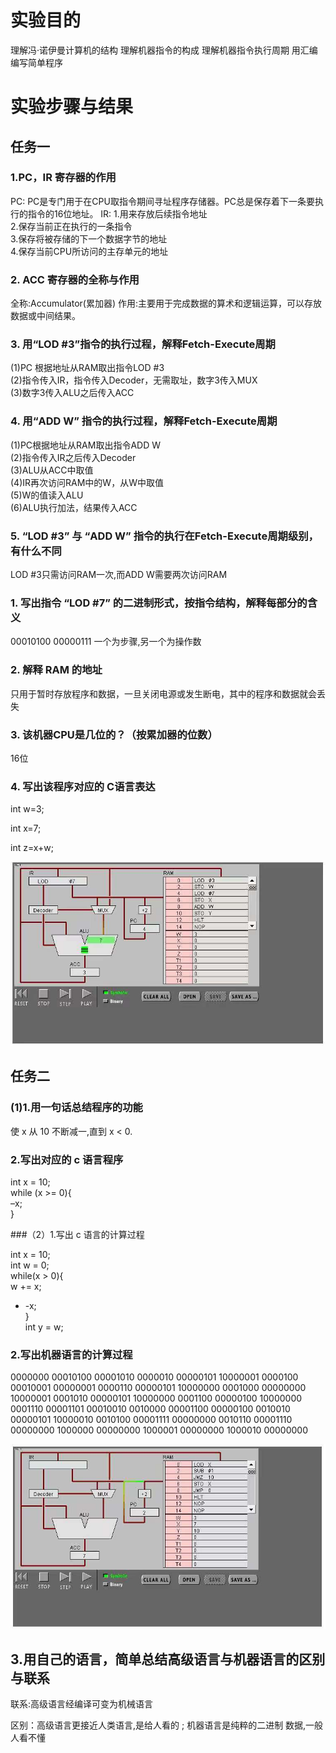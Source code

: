 # 实验目的
理解冯·诺伊曼计算机的结构
理解机器指令的构成
理解机器指令执行周期
用汇编编写简单程序

# 实验步骤与结果
## 任务一
### 1.PC，IR 寄存器的作用

PC: PC是专门用于在CPU取指令期间寻址程序存储器。PC总是保存着下一条要执行的指令的16位地址。 
IR:
1.用来存放后续指令地址  
2.保存当前正在执行的一条指令  
3.保存将被存储的下一个数据字节的地址  
4.保存当前CPU所访问的主存单元的地址

### 2. ACC 寄存器的全称与作用

全称:Accumulator(累加器) 
作用:主要用于完成数据的算术和逻辑运算，可以存放数据或中间结果。

### 3. 用“LOD #3”指令的执行过程，解释Fetch-Execute周期

(1)PC 根据地址从RAM取出指令LOD #3  
(2)指令传入IR，指令传入Decoder，无需取址，数字3传入MUX  
(3)数字3传入ALU之后传入ACC

### 4. 用“ADD W” 指令的执行过程，解释Fetch-Execute周期

(1)PC根据地址从RAM取出指令ADD W  
(2)指令传入IR之后传入Decoder  
(3)ALU从ACC中取值  
(4)IR再次访问RAM中的W，从W中取值  
(5)W的值读入ALU  
(6)ALU执行加法，结果传入ACC

### 5. “LOD #3” 与 “ADD W” 指令的执行在Fetch-Execute周期级别，有什么不同

LOD #3只需访问RAM一次,而ADD W需要两次访问RAM

### 1. 写出指令 “LOD #7” 的二进制形式，按指令结构，解释每部分的含义

00010100 00000111 
一个为步骤,另一个为操作数

### 2. 解释 RAM 的地址

只用于暂时存放程序和数据，一旦关闭电源或发生断电，其中的程序和数据就会丢失 
### 3. 该机器CPU是几位的？（按累加器的位数）

16位

### 4. 写出该程序对应的 C语言表达
int w=3;

int x=7;

int z=x+w;

![](lab071.jpg)

## 任务二
### (1)1.用一句话总结程序的功能 

使 x 从 10 不断减一,直到 x < 0.

### 2.写出对应的 c 语言程序 

int x = 10;  
while (x >= 0){  
–x;  
}  

###（2）1.写出 c 语言的计算过程 

int x = 10;  
int w = 0;  
while(x > 0){  
w += x;  
 - -x;  
}  
int y = w;  
### 2.写出机器语言的计算过程 

0000000 00010100 00001010 
0000010 00000101 10000001 
0000100 00010001 00000001 
0000110 00000101 10000000 
0001000 00000000 10000001 
0001010 00000101 10000000 
0001100 00000100 10000000 
0001110 00001101 00010010 
0010000 00001100 00000100 
0010010 00000101 10000010 
0010100 00001111 00000000 
0010110 00001110 00000000 
1000000 00000000 
1000001 00000000 
1000010 00000000  

![](lab072.jpg)

## 3.用自己的语言，简单总结高级语言与机器语言的区别与联系
联系:高级语言经编译可变为机械语言

区别：高级语言更接近人类语言,是给人看的 ; 机器语言是纯粹的二进制 
数据,一般人看不懂